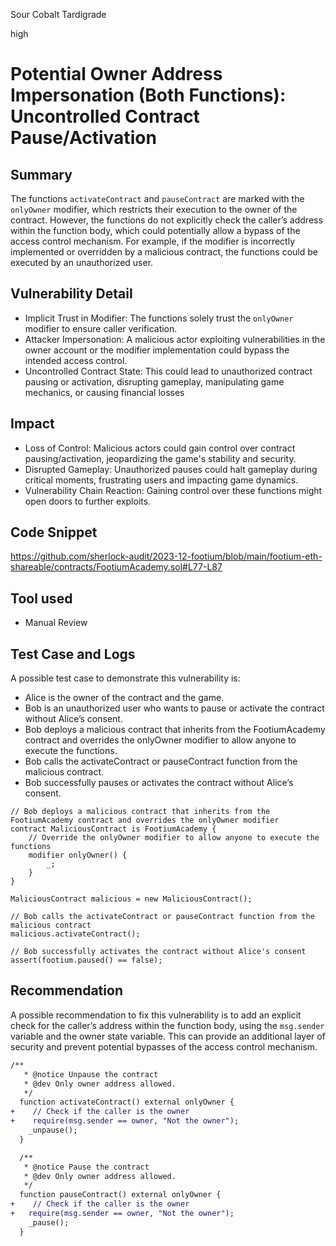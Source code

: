 Sour Cobalt Tardigrade

high

# Potential Owner Address Impersonation (Both Functions): Uncontrolled Contract Pause/Activation

## Summary
The functions `activateContract` and `pauseContract` are marked with the `onlyOwner` modifier, which restricts their execution to the owner of the contract. However, the functions do not explicitly check the caller’s address within the function body, which could potentially allow a bypass of the access control mechanism. For example, if the modifier is incorrectly implemented or overridden by a malicious contract, the functions could be executed by an unauthorized user.
## Vulnerability Detail
- Implicit Trust in Modifier: The functions solely trust the `onlyOwner` modifier to ensure caller verification.
- Attacker Impersonation: A malicious actor exploiting vulnerabilities in the owner account or the modifier implementation could bypass the intended access control.
- Uncontrolled Contract State: This could lead to unauthorized contract pausing or activation, disrupting gameplay, manipulating game mechanics, or causing financial losses
## Impact
- Loss of Control: Malicious actors could gain control over contract pausing/activation, jeopardizing the game's stability and security.
- Disrupted Gameplay: Unauthorized pauses could halt gameplay during critical moments, frustrating users and impacting game dynamics.
- Vulnerability Chain Reaction: Gaining control over these functions might open doors to further exploits.
## Code Snippet
https://github.com/sherlock-audit/2023-12-footium/blob/main/footium-eth-shareable/contracts/FootiumAcademy.sol#L77-L87
## Tool used
- Manual Review
## Test Case and Logs
A possible test case to demonstrate this vulnerability is:

- Alice is the owner of the contract and the game.
- Bob is an unauthorized user who wants to pause or activate the contract without Alice’s consent.
- Bob deploys a malicious contract that inherits from the FootiumAcademy contract and overrides the onlyOwner modifier to allow anyone to execute the functions.
- Bob calls the activateContract or pauseContract function from the malicious contract.
- Bob successfully pauses or activates the contract without Alice’s consent.
```solidity
// Bob deploys a malicious contract that inherits from the FootiumAcademy contract and overrides the onlyOwner modifier
contract MaliciousContract is FootiumAcademy {
    // Override the onlyOwner modifier to allow anyone to execute the functions
    modifier onlyOwner() {
        _;
    }
}

MaliciousContract malicious = new MaliciousContract();

// Bob calls the activateContract or pauseContract function from the malicious contract
malicious.activateContract();

// Bob successfully activates the contract without Alice's consent
assert(footium.paused() == false);
```
## Recommendation
A possible recommendation to fix this vulnerability is to add an explicit check for the caller’s address within the function body, using the `msg.sender` variable and the owner state variable. This can provide an additional layer of security and prevent potential bypasses of the access control mechanism.
```diff
/**
   * @notice Unpause the contract
   * @dev Only owner address allowed.
   */
  function activateContract() external onlyOwner {
+    // Check if the caller is the owner
+    require(msg.sender == owner, "Not the owner");
    _unpause();
  }

  /**
   * @notice Pause the contract
   * @dev Only owner address allowed.
   */
  function pauseContract() external onlyOwner {
+    // Check if the caller is the owner
+   require(msg.sender == owner, "Not the owner");
    _pause();
  }

```